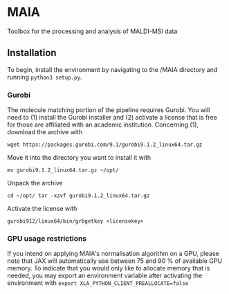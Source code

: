 # MAIA
Toolbox for the processing and analysis of MALDI-MSI data


## Installation

To begin, install the environment by navigating to the /MAIA directory and running `python3 setup.py`.


### Gurobi
The molecule matching portion of the pipeline requires Gurobi. You will need to (1) install the Gurobi installer and (2) activate a license that is free for those are affiliated with an academic institution. Concerning (1), download the archive with 

`wget https://packages.gurobi.com/9.1/gurobi9.1.2_linux64.tar.gz`

Move it into the directory you want to install it with

`mv gurobi9.1.2_linux64.tar.gz ~/opt/`

Unpack the archive

`cd ~/opt/
tar -xzvf gurobi9.1.2_linux64.tar.gz`

Activate the license with

`gurobi912/linux64/bin/grbgetkey <licensekey>`



### GPU usage restrictions
If you intend on applying MAIA's normalisation algorithm on a GPU, please note that JAX will automatically use between 75 and 90 % of available GPU memory. To indicate that you would only like to allocate memory that is needed, you may export an environment variable after activating the environment with `export XLA_PYTHON_CLIENT_PREALLOCATE=false`


